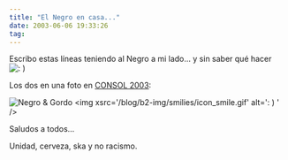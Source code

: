```yaml
---
title: "El Negro en casa..."
date: 2003-06-06 19:33:26
tag: 
---
```

<p>Escribo estas líneas teniendo al Negro a mi lado&#8230; y sin saber qué hacer <img alt=": ) " src="http://web.archive.org/web/20030611122152/http://www.damog.org/blog/b2-img/smilies/icon_smile.gif"/>

Los dos en una foto en <a href="http://web.archive.org/web/20030611122152/http://consol.org.mx/">CONSOL 2003</a>:

</p>
<img border="0" alt="Negro &amp; Gordo &lt;img xsrc='/blog/b2-img/smilies/icon_smile.gif' alt=': ) ' /&gt;" src="http://web.archive.org/web/20030611122152/http://penguin.ajusco.upn.mx/consol/galeria/album/album03/dsc01706.sized.jpg"/><p>

Saludos a todos&#8230;

Unidad, cerveza, ska y no racismo. </p>
